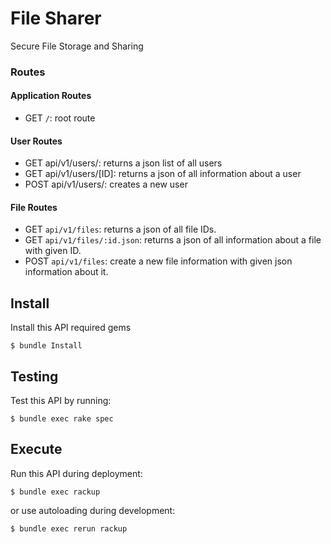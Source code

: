 # File Sharer

Secure File Storage and Sharing

### Routes

#### Application Routes

- GET `/`: root route

#### User Routes

- GET api/v1/users/: returns a json list of all users
- GET api/v1/users/[ID]: returns a json of all information about a user
- POST api/v1/users/: creates a new user

#### File Routes

- GET `api/v1/files`: returns a json of all file IDs.
- GET `api/v1/files/:id.json`: returns a json of all information about a file with given ID.
- POST `api/v1/files`: create a new file information with given json information about it.


## Install

Install this API required gems

```
$ bundle Install
```

## Testing

Test this API by running:

```
$ bundle exec rake spec
```

## Execute

Run this API during deployment:

```
$ bundle exec rackup
```

or use autoloading during development:

```
$ bundle exec rerun rackup
```
